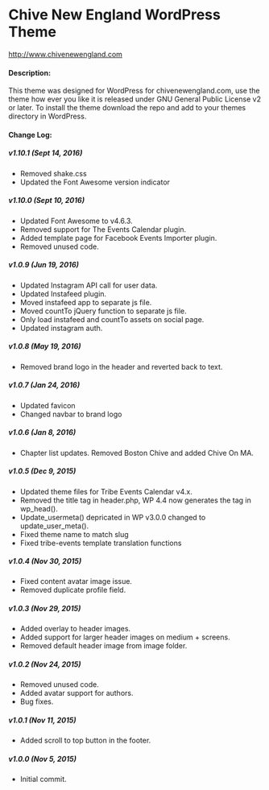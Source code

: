 # Chive New England WordPress Theme
http://www.chivenewengland.com

#### Description:
This theme was designed for WordPress for chivenewengland.com, use the theme how ever you like it is released under GNU General Public License v2 or later. To install the theme download the repo and add to your themes directory in WordPress.

#### Change Log:

##### v1.10.1 (Sept 14, 2016)
- Removed shake.css
- Updated the Font Awesome version indicator

##### v1.10.0 (Sept 10, 2016)
- Updated Font Awesome to v4.6.3.
- Removed support for The Events Calendar plugin.
- Added template page for Facebook Events Importer plugin.
- Removed unused code.

##### v1.0.9 (Jun 19, 2016)
- Updated Instagram API call for user data.
- Updated Instafeed plugin.
- Moved instafeed app to separate js file.
- Moved countTo jQuery function to separate js file.
- Only load instafeed and countTo assets on social page.
- Updated instagram auth.

##### v1.0.8 (May 19, 2016)
- Removed brand logo in the header and reverted back to text.

##### v1.0.7 (Jan 24, 2016)
- Updated favicon
- Changed navbar to brand logo

##### v1.0.6 (Jan 8, 2016)
- Chapter list updates. Removed Boston Chive and added Chive On MA.

##### v1.0.5 (Dec 9, 2015)
- Updated theme files for Tribe Events Calendar v4.x.
- Removed the title tag in header.php, WP 4.4 now generates the tag in wp_head().
- Update_usermeta() depricated in WP v3.0.0 changed to update_user_meta().
- Fixed theme name to match slug
- Fixed tribe-events template translation functions

##### v1.0.4 (Nov 30, 2015)
- Fixed content avatar image issue.
- Removed duplicate profile field.

##### v1.0.3 (Nov 29, 2015)
- Added overlay to header images.
- Added support for larger header images on medium + screens.
- Removed default header image from image folder.

##### v1.0.2 (Nov 24, 2015)
- Removed unused code.
- Added avatar support for authors.
- Bug fixes.

##### v1.0.1 (Nov 11, 2015)
- Added scroll to top button in the footer.

##### v1.0.0 (Nov 5, 2015)
- Initial commit.